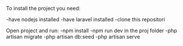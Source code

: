 To install the project you need:

-have nodejs installed
-have laravel installed
-clone this repositori

Open project and run:
-npm install
-npm run dev in the proj folder
-php artisan migrate
-php artisan db:seed
-php artisan serve
